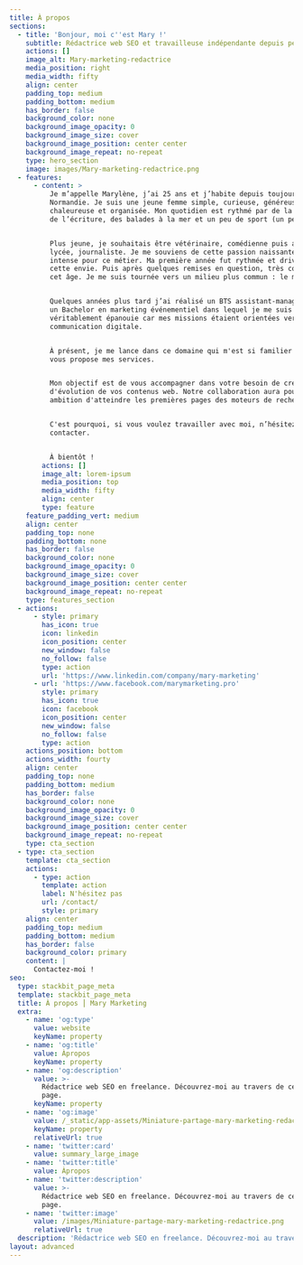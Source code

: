 ```yaml
---
title: À propos
sections:
  - title: 'Bonjour, moi c''est Mary !'
    subtitle: Rédactrice web SEO et travailleuse indépendante depuis peu.
    actions: []
    image_alt: Mary-marketing-redactrice
    media_position: right
    media_width: fifty
    align: center
    padding_top: medium
    padding_bottom: medium
    has_border: false
    background_color: none
    background_image_opacity: 0
    background_image_size: cover
    background_image_position: center center
    background_image_repeat: no-repeat
    type: hero_section
    image: images/Mary-marketing-redactrice.png
  - features:
      - content: >
          Je m’appelle Marylène, j’ai 25 ans et j’habite depuis toujours en
          Normandie. Je suis une jeune femme simple, curieuse, généreuse,
          chaleureuse et organisée. Mon quotidien est rythmé par de la lecture,
          de l’écriture, des balades à la mer et un peu de sport (un peu…).


          Plus jeune, je souhaitais être vétérinaire, comédienne puis arrivée au
          lycée, journaliste. Je me souviens de cette passion naissante et très
          intense pour ce métier. Ma première année fut rythmée et driver par
          cette envie. Puis après quelques remises en question, très courantes à
          cet âge. Je me suis tournée vers un milieu plus commun : le marketing.


          Quelques années plus tard j’ai réalisé un BTS assistant-manager puis
          un Bachelor en marketing événementiel dans lequel je me suis
          véritablement épanouie car mes missions étaient orientées vers la
          communication digitale.


          À présent, je me lance dans ce domaine qui m'est si familier et je
          vous propose mes services.


          Mon objectif est de vous accompagner dans votre besoin de création ou
          d'évolution de vos contenus web. Notre collaboration aura pour
          ambition d'atteindre les premières pages des moteurs de recherches.


          C'est pourquoi, si vous voulez travailler avec moi, n’hésitez pas à me
          contacter.


          À bientôt !
        actions: []
        image_alt: lorem-ipsum
        media_position: top
        media_width: fifty
        align: center
        type: feature
    feature_padding_vert: medium
    align: center
    padding_top: none
    padding_bottom: none
    has_border: false
    background_color: none
    background_image_opacity: 0
    background_image_size: cover
    background_image_position: center center
    background_image_repeat: no-repeat
    type: features_section
  - actions:
      - style: primary
        has_icon: true
        icon: linkedin
        icon_position: center
        new_window: false
        no_follow: false
        type: action
        url: 'https://www.linkedin.com/company/mary-marketing'
      - url: 'https://www.facebook.com/marymarketing.pro'
        style: primary
        has_icon: true
        icon: facebook
        icon_position: center
        new_window: false
        no_follow: false
        type: action
    actions_position: bottom
    actions_width: fourty
    align: center
    padding_top: none
    padding_bottom: medium
    has_border: false
    background_color: none
    background_image_opacity: 0
    background_image_size: cover
    background_image_position: center center
    background_image_repeat: no-repeat
    type: cta_section
  - type: cta_section
    template: cta_section
    actions:
      - type: action
        template: action
        label: N'hésitez pas
        url: /contact/
        style: primary
    align: center
    padding_top: medium
    padding_bottom: medium
    has_border: false
    background_color: primary
    content: |
      Contactez-moi !
seo:
  type: stackbit_page_meta
  template: stackbit_page_meta
  title: À propos ⎮ Mary Marketing
  extra:
    - name: 'og:type'
      value: website
      keyName: property
    - name: 'og:title'
      value: Àpropos
      keyName: property
    - name: 'og:description'
      value: >-
        Rédactrice web SEO en freelance. Découvrez-moi au travers de cette
        page. 
      keyName: property
    - name: 'og:image'
      value: /_static/app-assets/Miniature-partage-mary-marketing-redactrice.png
      keyName: property
      relativeUrl: true
    - name: 'twitter:card'
      value: summary_large_image
    - name: 'twitter:title'
      value: Àpropos
    - name: 'twitter:description'
      value: >-
        Rédactrice web SEO en freelance. Découvrez-moi au travers de cette
        page. 
    - name: 'twitter:image'
      value: /images/Miniature-partage-mary-marketing-redactrice.png
      relativeUrl: true
  description: 'Rédactrice web SEO en freelance. Découvrez-moi au travers de cette page. '
layout: advanced
---
```

